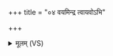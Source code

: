 +++
title = "०४ वयमिन्द्र त्वायवोऽभि"

+++
<details><summary>मूलम् (VS)</summary>

व॒यमि॑न्द्र त्वा॒यवो॒ऽभि प्र णो॑नुमो वृषन्।  
वि॒द्धि त्व१॒॑स्य नो॑ वसो ॥
</details>